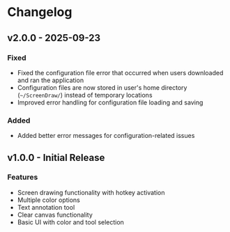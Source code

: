 # Changelog

## v2.0.0 - 2025-09-23

### Fixed
- Fixed the configuration file error that occurred when users downloaded and ran the application
- Configuration files are now stored in user's home directory (`~/ScreenDraw/`) instead of temporary locations
- Improved error handling for configuration file loading and saving

### Added
- Added better error messages for configuration-related issues

## v1.0.0 - Initial Release

### Features
- Screen drawing functionality with hotkey activation
- Multiple color options
- Text annotation tool
- Clear canvas functionality
- Basic UI with color and tool selection